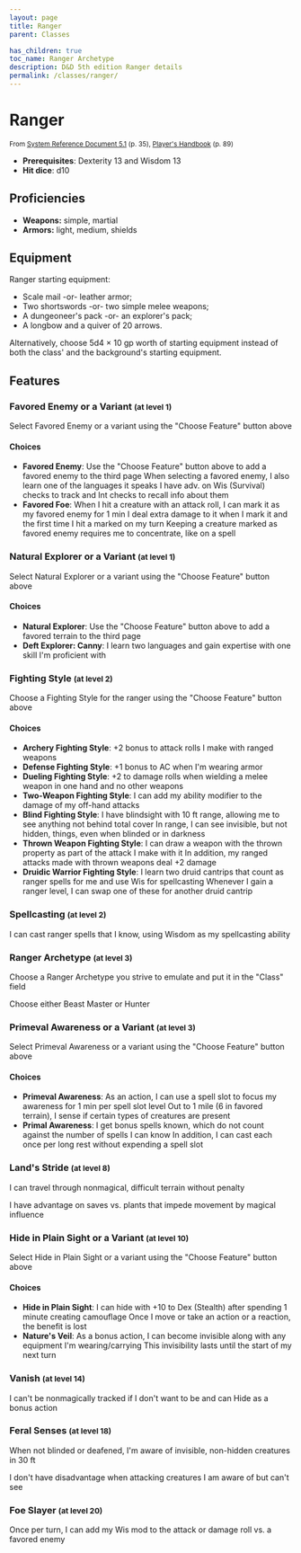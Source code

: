 ```yaml
---
layout: page
title: Ranger
parent: Classes

has_children: true
toc_name: Ranger Archetype
description: D&D 5th edition Ranger details
permalink: /classes/ranger/
---
```


# Ranger

<small>From <a target="_blank" href="https://media.wizards.com/2016/downloads/DND/SRD-OGL_V5.1.pdf">System Reference Document 5.1</a> (p. 35), <a target="_blank" href="https://dnd.wizards.com/products/tabletop-games/rpg-products/rpg_playershandbook">Player's Handbook</a> (p. 89)</small>

- **Prerequisites**: Dexterity 13 and Wisdom 13
- **Hit dice**: d10

## Proficiencies

- **Weapons:** simple, martial
- **Armors:** light, medium, shields

## Equipment


Ranger starting equipment:

- Scale mail -or- leather armor;
- Two shortswords -or- two simple melee weapons;
- A dungeoneer's pack -or- an explorer's pack;
- A longbow and a quiver of 20 arrows.

Alternatively, choose 5d4 × 10 gp worth of starting equipment instead of both the class' and the background's starting equipment.


## Features

### Favored Enemy or a Variant <small>(at level 1)</small>


Select Favored Enemy or a variant using the "Choose Feature" button above
#### Choices
- **Favored Enemy**: 
   Use the "Choose Feature" button above to add a favored enemy to the third page
   When selecting a favored enemy, I also learn one of the languages it speaks
   I have adv. on Wis (Survival) checks to track and Int checks to recall info about them
- **Favored Foe**: 
   When I hit a creature with an attack roll, I can mark it as my favored enemy for 1 min
   I deal extra damage to it when I mark it and the first time I hit a marked on my turn
   Keeping a creature marked as favored enemy requires me to concentrate, like on a spell






### Natural Explorer or a Variant <small>(at level 1)</small>


Select Natural Explorer or a variant using the "Choose Feature" button above
#### Choices
- **Natural Explorer**: 
   Use the "Choose Feature" button above to add a favored terrain to the third page
- **Deft Explorer: Canny**: 
   I learn two languages and gain expertise with one skill I'm proficient with






### Fighting Style <small>(at level 2)</small>


Choose a Fighting Style for the ranger using the "Choose Feature" button above
#### Choices
- **Archery Fighting Style**: 
   +2 bonus to attack rolls I make with ranged weapons
- **Defense Fighting Style**: 
   +1 bonus to AC when I'm wearing armor
- **Dueling Fighting Style**: 
   +2 to damage rolls when wielding a melee weapon in one hand and no other weapons
- **Two-Weapon Fighting Style**: 
   I can add my ability modifier to the damage of my off-hand attacks
- **Blind Fighting Style**: 
   I have blindsight with 10 ft range, allowing me to see anything not behind total cover
   In range, I can see invisible, but not hidden, things, even when blinded or in darkness
- **Thrown Weapon Fighting Style**: 
   I can draw a weapon with the thrown property as part of the attack I make with it
   In addition, my ranged attacks made with thrown weapons deal +2 damage
- **Druidic Warrior Fighting Style**: 
   I learn two druid cantrips that count as ranger spells for me and use Wis for spellcasting
   Whenever I gain a ranger level, I can swap one of these for another druid cantrip






### Spellcasting <small>(at level 2)</small>


I can cast ranger spells that I know, using Wisdom as my spellcasting ability



### Ranger Archetype <small>(at level 3)</small>


Choose a Ranger Archetype you strive to emulate and put it in the "Class" field

Choose either Beast Master or Hunter



### Primeval Awareness or a Variant <small>(at level 3)</small>


Select Primeval Awareness or a variant using the "Choose Feature" button above
#### Choices
- **Primeval Awareness**: 
   As an action, I can use a spell slot to focus my awareness for 1 min per spell slot level
   Out to 1 mile (6 in favored terrain), I sense if certain types of creatures are present
- **Primal Awareness**: 
   I get bonus spells known, which do not count against the number of spells I can know
   In addition, I can cast each once per long rest without expending a spell slot






### Land's Stride <small>(at level 8)</small>


I can travel through nonmagical, difficult terrain without penalty

I have advantage on saves vs. plants that impede movement by magical influence



### Hide in Plain Sight or a Variant <small>(at level 10)</small>


Select Hide in Plain Sight or a variant using the "Choose Feature" button above
#### Choices
- **Hide in Plain Sight**: 
   I can hide with +10 to Dex (Stealth) after spending 1 minute creating camouflage
   Once I move or take an action or a reaction, the benefit is lost
- **Nature's Veil**: 
   As a bonus action, I can become invisible along with any equipment I'm wearing/carrying
   This invisibility lasts until the start of my next turn






### Vanish <small>(at level 14)</small>


I can't be nonmagically tracked if I don't want to be and can Hide as a bonus action



### Feral Senses <small>(at level 18)</small>


When not blinded or deafened, I'm aware of invisible, non-hidden creatures in 30 ft

I don't have disadvantage when attacking creatures I am aware of but can't see



### Foe Slayer <small>(at level 20)</small>


Once per turn, I can add my Wis mod to the attack or damage roll vs. a favored enemy


